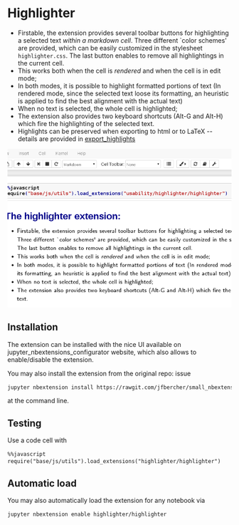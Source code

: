 Highlighter
===========

- Firstable, the extension provides <span class="mark">several toolbar buttons</span> for highlighting a selected text _within a markdown cell_. Three different \`color schemes' are provided, which can be easily customized in the stylesheet `highlighter.css`. The last button enables to remove all highlightings in the current cell. 
- This works both <span class="burk">when the cell is _rendered_ and when the cell is in edit mode</span>; 
- In both modes, it is possible to highlight formatted portions of text (In rendered mode, since the selected text loose its formatting, an heuristic is applied to find the best alignment with the actual text)
- When no text is selected, the whole cell is highlighted; 
- The extension also provides two keyboard shortcuts (Alt-G and Alt-H) which fire the highlighting of the selected text. 
- Highlights can be preserved when exporting to html or to LaTeX -- details are provided in [export_highlights](https://rawgit.com/jfbercher/small_nbextensions/master/usability/highlighter/export_highlights.html)


![](image.gif)


Installation
------------

The extension can be installed with the nice UI available on jupyter_nbextensions_configurator website, which also allows to enable/disable the extension.

You may also install the extension from the original repo: issue
```bash
jupyter nbextension install https://rawgit.com/jfbercher/small_nbextensions/master/highlighter.zip  --user

```
at the command line.


Testing
-------

Use a code cell with
```jupyter
%%javascript
require("base/js/utils").load_extensions("highlighter/highlighter")
```


Automatic load
--------------

You may also automatically load the extension for any notebook via
```bash
jupyter nbextension enable highlighter/highlighter
```

